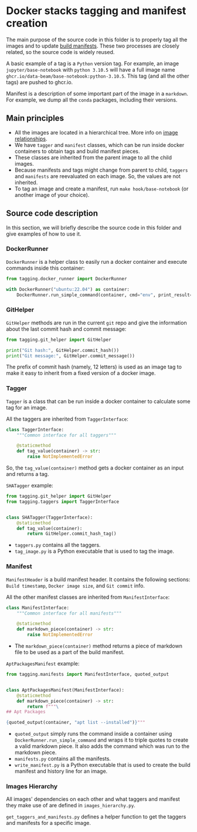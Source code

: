 # Docker stacks tagging and manifest creation

The main purpose of the source code in this folder is to properly tag all the images and to update [build manifests](https://github.com/jupyter/docker-stacks/wiki).
These two processes are closely related, so the source code is widely reused.

A basic example of a tag is a `Python` version tag.
For example, an image `jupyter/base-notebook` with `python 3.10.5` will have a full image name `ghcr.io/data-beam/base-notebook:python-3.10.5`.
This tag (and all the other tags) are pushed to ghcr.io.

Manifest is a description of some important part of the image in a `markdown`.
For example, we dump all the `conda` packages, including their versions.

## Main principles

- All the images are located in a hierarchical tree.
  More info on [image relationships](../docs/using/selecting.md#image-relationships).
- We have `tagger` and `manifest` classes, which can be run inside docker containers to obtain tags and build manifest pieces.
- These classes are inherited from the parent image to all the child images.
- Because manifests and tags might change from parent to child, `taggers` and `manifests` are reevaluated on each image.
  So, the values are not inherited.
- To tag an image and create a manifest, run `make hook/base-notebook` (or another image of your choice).

## Source code description

In this section, we will briefly describe the source code in this folder and give examples of how to use it.

### DockerRunner

`DockerRunner` is a helper class to easily run a docker container and execute commands inside this container:

```python
from tagging.docker_runner import DockerRunner

with DockerRunner("ubuntu:22.04") as container:
    DockerRunner.run_simple_command(container, cmd="env", print_result=True)
```

### GitHelper

`GitHelper` methods are run in the current `git` repo and give the information about the last commit hash and commit message:

```python
from tagging.git_helper import GitHelper

print("Git hash:", GitHelper.commit_hash())
print("Git message:", GitHelper.commit_message())
```

The prefix of commit hash (namely, 12 letters) is used as an image tag to make it easy to inherit from a fixed version of a docker image.

### Tagger

`Tagger` is a class that can be run inside a docker container to calculate some tag for an image.

All the taggers are inherited from `TaggerInterface`:

```python
class TaggerInterface:
    """Common interface for all taggers"""

    @staticmethod
    def tag_value(container) -> str:
        raise NotImplementedError
```

So, the `tag_value(container)` method gets a docker container as an input and returns a tag.

`SHATagger` example:

```python
from tagging.git_helper import GitHelper
from tagging.taggers import TaggerInterface


class SHATagger(TaggerInterface):
    @staticmethod
    def tag_value(container):
        return GitHelper.commit_hash_tag()
```

- `taggers.py` contains all the taggers.
- `tag_image.py` is a Python executable that is used to tag the image.

### Manifest

`ManifestHeader` is a build manifest header.
It contains the following sections: `Build timestamp`, `Docker image size`, and `Git commit` info.

All the other manifest classes are inherited from `ManifestInterface`:

```python
class ManifestInterface:
    """Common interface for all manifests"""

    @staticmethod
    def markdown_piece(container) -> str:
        raise NotImplementedError
```

- The `markdown_piece(container)` method returns a piece of markdown file to be used as a part of the build manifest.

`AptPackagesManifest` example:

```python
from tagging.manifests import ManifestInterface, quoted_output


class AptPackagesManifest(ManifestInterface):
    @staticmethod
    def markdown_piece(container) -> str:
        return f"""\
## Apt Packages

{quoted_output(container, "apt list --installed")}"""
```

- `quoted_output` simply runs the command inside a container using `DockerRunner.run_simple_command` and wraps it to triple quotes to create a valid markdown piece.
  It also adds the command which was run to the markdown piece.
- `manifests.py` contains all the manifests.
- `write_manifest.py` is a Python executable that is used to create the build manifest and history line for an image.

### Images Hierarchy

All images' dependencies on each other and what taggers and manifest they make use of are defined in `images_hierarchy.py`.

`get_taggers_and_manifests.py` defines a helper function to get the taggers and manifests for a specific image.

